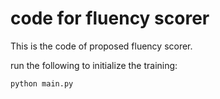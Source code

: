 # code for fluency scorer
This is the code of proposed fluency scorer.

run the following to initialize the training:

```bash
python main.py
```
